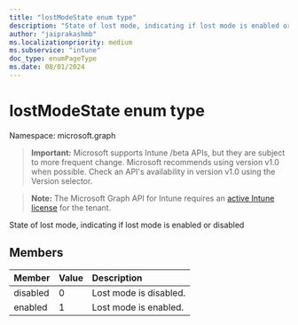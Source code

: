 ```yaml
---
title: "lostModeState enum type"
description: "State of lost mode, indicating if lost mode is enabled or disabled"
author: "jaiprakashmb"
ms.localizationpriority: medium
ms.subservice: "intune"
doc_type: enumPageType
ms.date: 08/01/2024
---
```


# lostModeState enum type

Namespace: microsoft.graph

> **Important:** Microsoft supports Intune /beta APIs, but they are subject to more frequent change. Microsoft recommends using version v1.0 when possible. Check an API's availability in version v1.0 using the Version selector.

> **Note:** The Microsoft Graph API for Intune requires an [active Intune license](https://go.microsoft.com/fwlink/?linkid=839381) for the tenant.

State of lost mode, indicating if lost mode is enabled or disabled

## Members
|Member|Value|Description|
|:---|:---|:---|
|disabled|0|Lost mode is disabled.|
|enabled|1|Lost mode is enabled.|